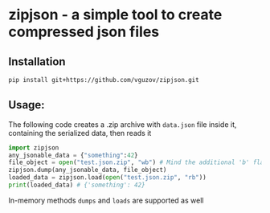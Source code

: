 # zipjson - a simple tool to create compressed json files

## Installation
```bash
pip install git+https://github.com/vguzov/zipjson.git
```

## Usage:
The following code creates a .zip archive with `data.json` file inside it, containing the serialized data, then reads it
```python
import zipjson
any_jsonable_data = {"something":42}
file_object = open("test.json.zip", "wb") # Mind the additional 'b' flag
zipjson.dump(any_jsonable_data, file_object)
loaded_data = zipjson.load(open("test.json.zip", "rb"))
print(loaded_data) # {'something': 42}
```

In-memory methods `dumps` and `loads` are supported as well
